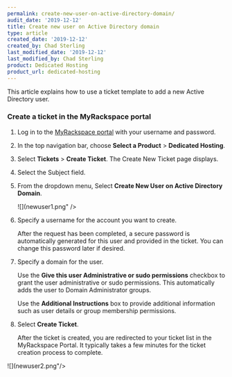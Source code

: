 ```yaml
---
permalink: create-new-user-on-active-directory-domain/
audit_date: '2019-12-12'
title: Create new user on Active Directory domain
type: article
created_date: '2019-12-12'
created_by: Chad Sterling
last_modified_date: '2019-12-12'
last_modified_by: Chad Sterling
product: Dedicated Hosting
product_url: dedicated-hosting
--- 
```


This article explains how to use a ticket template to add a new Active Directory user.

### Create a ticket in the MyRackspace portal

1. Log in to the [MyRackspace portal](https://login.rackspace.com/login) with your username and password.

2. In the top navigation bar, choose **Select a Product** > **Dedicated Hosting**.

3. Select **Tickets** > **Create Ticket**. The Create New Ticket page displays. 

4. Select the Subject field.

5. From the dropdown menu, Select **Create New User on Active Directory Domain**. 

   ![](newuser1.png" />

5. Specify a username for the account you want to create. 
   
   After the request has been completed, a secure password is automatically generated for this
   user and provided in the ticket. You can change this password later if desired.

6. Specify a domain for the user.
   
   Use the **Give this user Administrative or sudo permissions** checkbox to grant the user
   administrative or sudo permissions. This automatically adds the user to Domain Administrator groups.

   Use the **Additional Instructions** box to provide additional information such as user details or
   group membership permissions.

9. Select **Create Ticket**.

   After the ticket is created, you are redirected to your ticket list in the MyRackspace Portal. It
   typically takes a few minutes for the ticket creation process to complete. 

  ![](newuser2.png"/>
